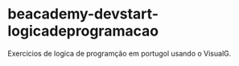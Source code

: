 # beacademy-devstart-logicadeprogramacao
Exercicios de logica de programção em portugol usando o VisualG.
